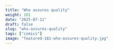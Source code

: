 ```yaml
---
title: "Who assures quality"
weight: 181
date: "2025-07-11"
draft: false
slug: "who-assures-quality"
tags: ["comics"]
image: "featured-181-who-assures-quality.jpg"
---
```


